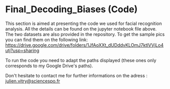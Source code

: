 # Final_Decoding_Biases (Code)

This section is aimed at presenting the code we used for facial recognition analysis. All the details can be found on the jupyter notebook file above. The two datasets are also provided in the repository.
To get the sample pics you can find them on the following link: https://drive.google.com/drive/folders/1JfAoXXt_dUDddvKLOmJ7ktlVVjLo4utj?usp=sharing

To run the code you need to adapt the paths displayed (these ones only corresponds to my Google Drive's paths).

Don't hesitate to contact me for further informations on the adress : julien.vitry@sciencespo.fr
